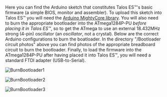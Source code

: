 Here you can find the Arduino sketch that constitutes Talos ES™'s basic firmware (a simple BIOS, monitor and assembler). To upload this sketch into Talos ES™ you will need the <a href="https://github.com/MCUdude/MightyCore">Arduino MightyCore library</a>. You will also need to burn the appropriate bootloader into the ATmega1284P-PU <i>before placing it in Talos ES™</i>, so to get the ATmega to use an external 18.432MHz strong (4-pin) oscillator (an <i>oscillator</i>, not a crystal). Below are the correct Arduino configurations to burn the boatloader. In the directory "/Bootloader circuit photos" above you can find photos of the appropriate breadboard circuit to burn the bootloader. Finally, to load the firmware into the ATmega1284P-PU after having placed it into Talos ES™, you will need a standard FTDI adapter (USB-to-Serial).

![BurnBootloader1](https://github.com/TheByteAttic/TalosES/assets/69539226/14295e4b-fa40-4898-b9ec-f8741cb7693e)

![BurnBootloader2](https://github.com/TheByteAttic/TalosES/assets/69539226/5aadc621-fdaf-4eb9-ae8a-346e10df09f8)

![BurnBootloader3](https://github.com/TheByteAttic/TalosES/assets/69539226/a9f66a7a-db7e-4331-b613-80ede04c115c)
